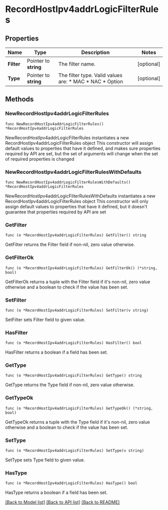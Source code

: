 # RecordHostIpv4addrLogicFilterRules

## Properties

Name | Type | Description | Notes
------------ | ------------- | ------------- | -------------
**Filter** | Pointer to **string** | The filter name. | [optional] 
**Type** | Pointer to **string** | The filter type. Valid values are: * MAC * NAC * Option | [optional] 

## Methods

### NewRecordHostIpv4addrLogicFilterRules

`func NewRecordHostIpv4addrLogicFilterRules() *RecordHostIpv4addrLogicFilterRules`

NewRecordHostIpv4addrLogicFilterRules instantiates a new RecordHostIpv4addrLogicFilterRules object
This constructor will assign default values to properties that have it defined,
and makes sure properties required by API are set, but the set of arguments
will change when the set of required properties is changed

### NewRecordHostIpv4addrLogicFilterRulesWithDefaults

`func NewRecordHostIpv4addrLogicFilterRulesWithDefaults() *RecordHostIpv4addrLogicFilterRules`

NewRecordHostIpv4addrLogicFilterRulesWithDefaults instantiates a new RecordHostIpv4addrLogicFilterRules object
This constructor will only assign default values to properties that have it defined,
but it doesn't guarantee that properties required by API are set

### GetFilter

`func (o *RecordHostIpv4addrLogicFilterRules) GetFilter() string`

GetFilter returns the Filter field if non-nil, zero value otherwise.

### GetFilterOk

`func (o *RecordHostIpv4addrLogicFilterRules) GetFilterOk() (*string, bool)`

GetFilterOk returns a tuple with the Filter field if it's non-nil, zero value otherwise
and a boolean to check if the value has been set.

### SetFilter

`func (o *RecordHostIpv4addrLogicFilterRules) SetFilter(v string)`

SetFilter sets Filter field to given value.

### HasFilter

`func (o *RecordHostIpv4addrLogicFilterRules) HasFilter() bool`

HasFilter returns a boolean if a field has been set.

### GetType

`func (o *RecordHostIpv4addrLogicFilterRules) GetType() string`

GetType returns the Type field if non-nil, zero value otherwise.

### GetTypeOk

`func (o *RecordHostIpv4addrLogicFilterRules) GetTypeOk() (*string, bool)`

GetTypeOk returns a tuple with the Type field if it's non-nil, zero value otherwise
and a boolean to check if the value has been set.

### SetType

`func (o *RecordHostIpv4addrLogicFilterRules) SetType(v string)`

SetType sets Type field to given value.

### HasType

`func (o *RecordHostIpv4addrLogicFilterRules) HasType() bool`

HasType returns a boolean if a field has been set.


[[Back to Model list]](../README.md#documentation-for-models) [[Back to API list]](../README.md#documentation-for-api-endpoints) [[Back to README]](../README.md)


